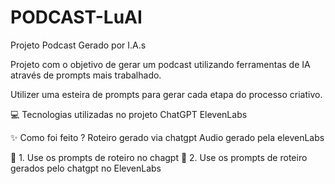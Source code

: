 # PODCAST-LuAI
Projeto Podcast Gerado por I.A.s

Projeto com o objetivo de gerar um podcast utilizando ferramentas de IA através de prompts mais trabalhado.

Utilizer uma esteira de prompts para gerar cada etapa do processo criativo.

💻 Tecnologias utilizadas no projeto
ChatGPT
ElevenLabs

✨ Como foi feito ?
Roteiro gerado via chatgpt
Audio gerado pela elevenLabs


🤖 1. Use os prompts de roteiro no chagpt
🤖 2. Use os prompts de roteiro gerados pelo chatgpt no ElevenLabs
